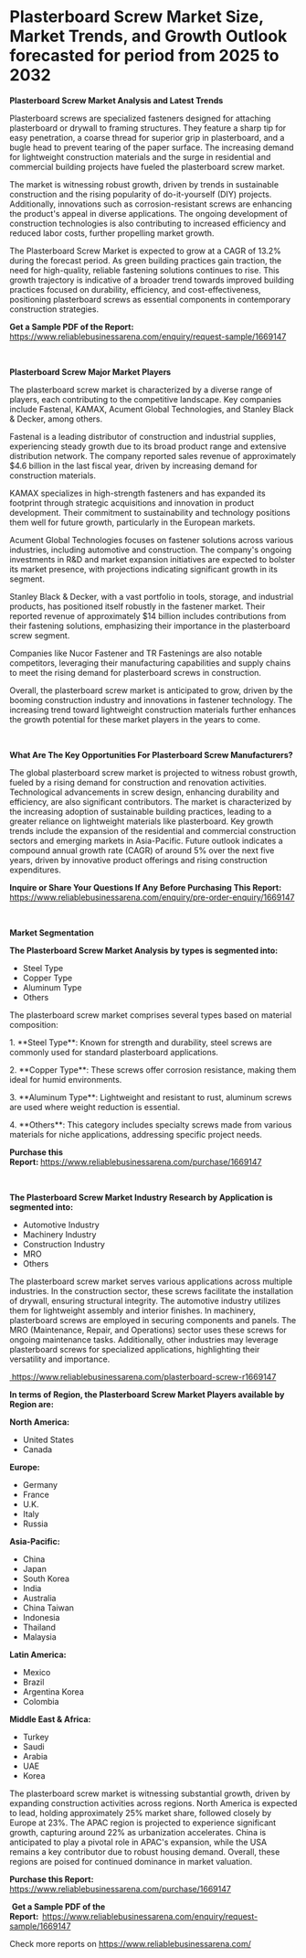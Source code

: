 <p><h1>Plasterboard Screw Market Size, Market Trends, and Growth Outlook forecasted for period from 2025 to 2032</h1></p><p><strong>Plasterboard Screw Market Analysis and Latest Trends</strong></p>
<p><p>Plasterboard screws are specialized fasteners designed for attaching plasterboard or drywall to framing structures. They feature a sharp tip for easy penetration, a coarse thread for superior grip in plasterboard, and a bugle head to prevent tearing of the paper surface. The increasing demand for lightweight construction materials and the surge in residential and commercial building projects have fueled the plasterboard screw market.</p><p>The market is witnessing robust growth, driven by trends in sustainable construction and the rising popularity of do-it-yourself (DIY) projects. Additionally, innovations such as corrosion-resistant screws are enhancing the product's appeal in diverse applications. The ongoing development of construction technologies is also contributing to increased efficiency and reduced labor costs, further propelling market growth.</p><p>The Plasterboard Screw Market is expected to grow at a CAGR of 13.2% during the forecast period. As green building practices gain traction, the need for high-quality, reliable fastening solutions continues to rise. This growth trajectory is indicative of a broader trend towards improved building practices focused on durability, efficiency, and cost-effectiveness, positioning plasterboard screws as essential components in contemporary construction strategies.</p></p>
<p><strong>Get a Sample PDF of the Report:&nbsp;</strong> <a href="https://www.reliablebusinessarena.com/enquiry/request-sample/1669147?utm_campaign=2130&utm_medium=2&utm_source=Github&utm_content=ia&utm_term=17022025&utm_id=plasterboard-screw">https://www.reliablebusinessarena.com/enquiry/request-sample/1669147</a></p>
<p>&nbsp;</p>
<p><strong>Plasterboard Screw Major Market Players</strong></p>
<p><p>The plasterboard screw market is characterized by a diverse range of players, each contributing to the competitive landscape. Key companies include Fastenal, KAMAX, Acument Global Technologies, and Stanley Black & Decker, among others. </p><p>Fastenal is a leading distributor of construction and industrial supplies, experiencing steady growth due to its broad product range and extensive distribution network. The company reported sales revenue of approximately $4.6 billion in the last fiscal year, driven by increasing demand for construction materials.</p><p>KAMAX specializes in high-strength fasteners and has expanded its footprint through strategic acquisitions and innovation in product development. Their commitment to sustainability and technology positions them well for future growth, particularly in the European markets.</p><p>Acument Global Technologies focuses on fastener solutions across various industries, including automotive and construction. The company's ongoing investments in R&D and market expansion initiatives are expected to bolster its market presence, with projections indicating significant growth in its segment.</p><p>Stanley Black & Decker, with a vast portfolio in tools, storage, and industrial products, has positioned itself robustly in the fastener market. Their reported revenue of approximately $14 billion includes contributions from their fastening solutions, emphasizing their importance in the plasterboard screw segment.</p><p>Companies like Nucor Fastener and TR Fastenings are also notable competitors, leveraging their manufacturing capabilities and supply chains to meet the rising demand for plasterboard screws in construction. </p><p>Overall, the plasterboard screw market is anticipated to grow, driven by the booming construction industry and innovations in fastener technology. The increasing trend toward lightweight construction materials further enhances the growth potential for these market players in the years to come.</p></p>
<p>&nbsp;</p>
<p><strong>What Are The Key Opportunities For Plasterboard Screw Manufacturers?</strong></p>
<p><p>The global plasterboard screw market is projected to witness robust growth, fueled by a rising demand for construction and renovation activities. Technological advancements in screw design, enhancing durability and efficiency, are also significant contributors. The market is characterized by the increasing adoption of sustainable building practices, leading to a greater reliance on lightweight materials like plasterboard. Key growth trends include the expansion of the residential and commercial construction sectors and emerging markets in Asia-Pacific. Future outlook indicates a compound annual growth rate (CAGR) of around 5% over the next five years, driven by innovative product offerings and rising construction expenditures.</p></p>
<p><strong>Inquire or Share Your Questions If Any Before Purchasing This Report:</strong> <a href="https://www.reliablebusinessarena.com/enquiry/pre-order-enquiry/1669147?utm_campaign=2130&utm_medium=2&utm_source=Github&utm_content=ia&utm_term=17022025&utm_id=plasterboard-screw">https://www.reliablebusinessarena.com/enquiry/pre-order-enquiry/1669147</a></p>
<p>&nbsp;</p>
<p><strong>Market Segmentation</strong></p>
<p><strong>The Plasterboard Screw Market Analysis by types is segmented into:</strong></p>
<p><ul><li>Steel Type</li><li>Copper Type</li><li>Aluminum Type</li><li>Others</li></ul></p>
<p><p>The plasterboard screw market comprises several types based on material composition: </p><p>1. **Steel Type**: Known for strength and durability, steel screws are commonly used for standard plasterboard applications. </p><p>2. **Copper Type**: These screws offer corrosion resistance, making them ideal for humid environments. </p><p>3. **Aluminum Type**: Lightweight and resistant to rust, aluminum screws are used where weight reduction is essential. </p><p>4. **Others**: This category includes specialty screws made from various materials for niche applications, addressing specific project needs.</p></p>
<p><strong>Purchase this Report:&nbsp;</strong><a href="https://www.reliablebusinessarena.com/purchase/1669147?utm_campaign=2130&utm_medium=2&utm_source=Github&utm_content=ia&utm_term=17022025&utm_id=plasterboard-screw">https://www.reliablebusinessarena.com/purchase/1669147</a></p>
<p>&nbsp;</p>
<p><strong>The Plasterboard Screw Market Industry Research by Application is segmented into:</strong></p>
<p><ul><li>Automotive Industry</li><li>Machinery Industry</li><li>Construction Industry</li><li>MRO</li><li>Others</li></ul></p>
<p><p>The plasterboard screw market serves various applications across multiple industries. In the construction sector, these screws facilitate the installation of drywall, ensuring structural integrity. The automotive industry utilizes them for lightweight assembly and interior finishes. In machinery, plasterboard screws are employed in securing components and panels. The MRO (Maintenance, Repair, and Operations) sector uses these screws for ongoing maintenance tasks. Additionally, other industries may leverage plasterboard screws for specialized applications, highlighting their versatility and importance.</p></p>
<p><a href="https://www.reliablebusinessarena.com/plasterboard-screw-r1669147?utm_campaign=2130&utm_medium=2&utm_source=Github&utm_content=ia&utm_term=17022025&utm_id=plasterboard-screw">&nbsp;https://www.reliablebusinessarena.com/plasterboard-screw-r1669147</a></p>
<p><strong>In terms of Region, the Plasterboard Screw Market Players available by Region are:</strong></p>
<p>
    <p> <strong> North America: </strong>
        <ul>
            <li>United States</li>
            <li>Canada</li>
        </ul>
        </p> 
    <p> <strong> Europe: </strong>
        <ul>
            <li>Germany</li>
            <li>France</li>
            <li>U.K.</li>
            <li>Italy</li>
            <li>Russia</li>
        </ul>
        </p> 
    <p> <strong> Asia-Pacific: </strong>
        <ul>
            <li>China</li>
            <li>Japan</li>
            <li>South Korea</li>
            <li>India</li>
            <li>Australia</li>
            <li>China Taiwan</li>
            <li>Indonesia</li>
            <li>Thailand</li>
            <li>Malaysia</li>
        </ul>
        </p> 
    <p> <strong> Latin America: </strong>
        <ul>
            <li>Mexico</li>
            <li>Brazil</li>
            <li>Argentina Korea</li>
            <li>Colombia</li>
        </ul>
        </p> 
    <p> <strong> Middle East & Africa: </strong>
        <ul>
            <li>Turkey</li>
            <li>Saudi</li>
            <li>Arabia</li>
            <li>UAE</li>
            <li>Korea</li>
        </ul>
    </p>
    </p>
<p><p>The plasterboard screw market is witnessing substantial growth, driven by expanding construction activities across regions. North America is expected to lead, holding approximately 25% market share, followed closely by Europe at 23%. The APAC region is projected to experience significant growth, capturing around 22% as urbanization accelerates. China is anticipated to play a pivotal role in APAC's expansion, while the USA remains a key contributor due to robust housing demand. Overall, these regions are poised for continued dominance in market valuation.</p></p>
<p><strong>Purchase this Report: </strong><a href="https://www.reliablebusinessarena.com/purchase/1669147?utm_campaign=2130&utm_medium=2&utm_source=Github&utm_content=ia&utm_term=17022025&utm_id=plasterboard-screw">https://www.reliablebusinessarena.com/purchase/1669147</a></p>
<p>&nbsp;<strong>Get a Sample PDF of the Report:&nbsp;&nbsp;</strong><a href="https://www.reliablebusinessarena.com/enquiry/request-sample/1669147?utm_campaign=2130&utm_medium=2&utm_source=Github&utm_content=ia&utm_term=17022025&utm_id=plasterboard-screw">https://www.reliablebusinessarena.com/enquiry/request-sample/1669147</a></p>
<p><strong></strong></p>
<p>Check more reports on <a href="https://www.reliablebusinessarena.com/?utm_campaign=2130&utm_medium=2&utm_source=Github&utm_content=ia&utm_term=17022025&utm_id=plasterboard-screw">https://www.reliablebusinessarena.com/</a></p>
